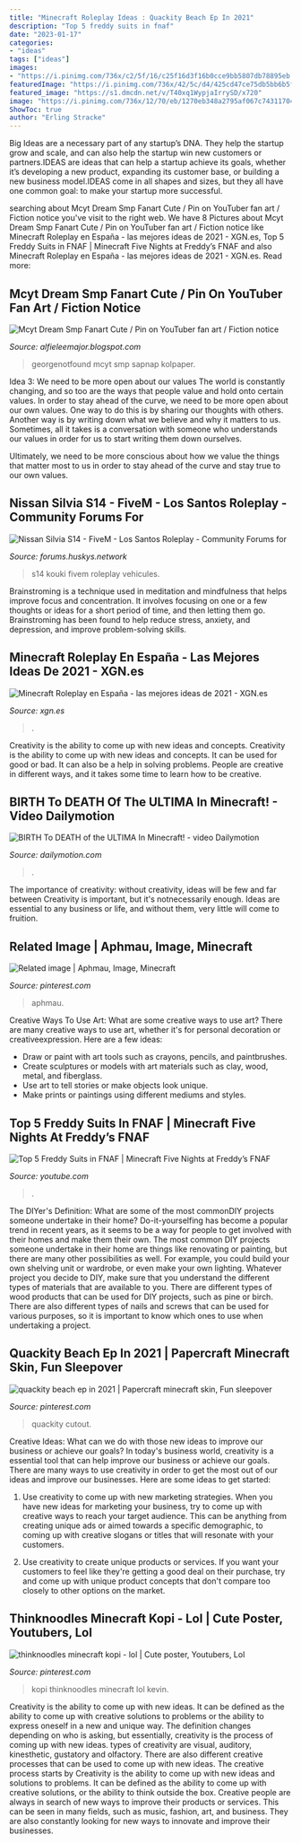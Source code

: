 ```yaml
---
title: "Minecraft Roleplay Ideas : Quackity Beach Ep In 2021"
description: "Top 5 freddy suits in fnaf"
date: "2023-01-17"
categories:
- "ideas"
tags: ["ideas"]
images:
- "https://i.pinimg.com/736x/c2/5f/16/c25f16d3f16b0cce9bb5807db78895eb.jpg"
featuredImage: "https://i.pinimg.com/736x/42/5c/d4/425cd47ce75db5bb6b5fa8b3639346cc.jpg"
featured_image: "https://s1.dmcdn.net/v/T40xq1WypjaIrrySD/x720"
image: "https://i.pinimg.com/736x/12/70/eb/1270eb348a2795af067c7431170402d8.jpg"
ShowToc: true
author: "Erling Stracke"
---
```



Big Ideas are a necessary part of any startup’s DNA. They help the startup grow and scale, and can also help the startup win new customers or partners.IDEAS are ideas that can help a startup achieve its goals, whether it’s developing a new product, expanding its customer base, or building a new business model.IDEAS come in all shapes and sizes, but they all have one common goal: to make your startup more successful.

	

		
searching about Mcyt Dream Smp Fanart Cute / Pin on YouTuber fan art / Fiction notice you've visit to the right web. We have 8 Pictures about Mcyt Dream Smp Fanart Cute / Pin on YouTuber fan art / Fiction notice like Minecraft Roleplay en España - las mejores ideas de 2021 - XGN.es, Top 5 Freddy Suits in FNAF | Minecraft Five Nights at Freddy’s FNAF and also Minecraft Roleplay en España - las mejores ideas de 2021 - XGN.es. Read more:
		
    
## Mcyt Dream Smp Fanart Cute / Pin On YouTuber Fan Art / Fiction Notice

<img loading=lazy src="https://i.pinimg.com/736x/12/70/eb/1270eb348a2795af067c7431170402d8.jpg" onerror="this.onerror=null;this.src='https://tse2.mm.bing.net/th?id=OIP.QaA8iEOeBP1dr3BfaOxF1AHaGK&amp;pid=15.1';" alt="Mcyt Dream Smp Fanart Cute / Pin on YouTuber fan art / Fiction notice">

_Source: alfieleemajor.blogspot.com_

>georgenotfound mcyt smp sapnap kolpaper. 

	

Idea 3: We need to be more open about our values
The world is constantly changing, and so too are the ways that people value and hold onto certain values. In order to stay ahead of the curve, we need to be more open about our own values.
One way to do this is by sharing our thoughts with others. Another way is by writing down what we believe and why it matters to us. Sometimes, all it takes is a conversation with someone who understands our values in order for us to start writing them down ourselves.

Ultimately, we need to be more conscious about how we value the things that matter most to us in order to stay ahead of the curve and stay true to our own values.

    
## Nissan Silvia S14 - FiveM - Los Santos Roleplay - Community Forums For

<img loading=lazy src="https://forums.huskys.network/uploads/monthly_2021_06/s15.jpg.91fbccef5271760a577b5b485e1bac14.jpg" onerror="this.onerror=null;this.src='https://tse4.mm.bing.net/th?id=OIP.JAWZwCCoDxAcn-YokrvFHgHaD6&amp;pid=15.1';" alt="Nissan Silvia S14 - FiveM - Los Santos Roleplay - Community Forums for">

_Source: forums.huskys.network_

>s14 kouki fivem roleplay vehicules. 

	

Brainstroming is a technique used in meditation and mindfulness that helps improve focus and concentration. It involves focusing on one or a few thoughts or ideas for a short period of time, and then letting them go. Brainstroming has been found to help reduce stress, anxiety, and depression, and improve problem-solving skills.

    
## Minecraft Roleplay En España - Las Mejores Ideas De 2021 - XGN.es

<img loading=lazy src="https://www.xgn.nl/images/articles/2021/202101/_970x545_crop_center-center_82_line/4464302/0mr.f1610972105.jpg" onerror="this.onerror=null;this.src='https://tse3.mm.bing.net/th?id=OIP.n3E5JJC84e0PjqvKulOMrAHaEK&amp;pid=15.1';" alt="Minecraft Roleplay en España - las mejores ideas de 2021 - XGN.es">

_Source: xgn.es_

>. 

	

Creativity is the ability to come up with new ideas and concepts.
Creativity is the ability to come up with new ideas and concepts. It can be used for good or bad. It can also be a help in solving problems. People are creative in different ways, and it takes some time to learn how to be creative.

    
## BIRTH To DEATH Of The ULTIMA In Minecraft! - Video Dailymotion

<img loading=lazy src="https://s1.dmcdn.net/v/T40xq1WypjaIrrySD/x720" onerror="this.onerror=null;this.src='https://tse4.mm.bing.net/th?id=OIP.T16BwUOidHQs-RUfJExCGgHaEK&amp;pid=15.1';" alt="BIRTH To DEATH of the ULTIMA In Minecraft! - video Dailymotion">

_Source: dailymotion.com_

>. 

	

The importance of creativity: without creativity, ideas will be few and far between
Creativity is important, but it's notnecessarily enough. Ideas are essential to any business or life, and without them, very little will come to fruition.

    
## Related Image | Aphmau, Image, Minecraft

<img loading=lazy src="https://i.pinimg.com/736x/c2/5f/16/c25f16d3f16b0cce9bb5807db78895eb.jpg" onerror="this.onerror=null;this.src='https://tse1.mm.bing.net/th?id=OIP.0o6F_i9niHXd57IVFcuNyAHaHa&amp;pid=15.1';" alt="Related image | Aphmau, Image, Minecraft">

_Source: pinterest.com_

>aphmau. 

	

Creative Ways To Use Art: What are some creative ways to use art?
There are many creative ways to use art, whether it's for personal decoration or creativeexpression. Here are a few ideas: 
- Draw or paint with art tools such as crayons, pencils, and paintbrushes.
- Create sculptures or models with art materials such as clay, wood, metal, and fiberglass.
- Use art to tell stories or make objects look unique.
- Make prints or paintings using different mediums and styles.

    
## Top 5 Freddy Suits In FNAF | Minecraft Five Nights At Freddy’s FNAF

<img loading=lazy src="https://i.ytimg.com/vi/_x6bB5Utwyk/maxresdefault.jpg" onerror="this.onerror=null;this.src='https://tse2.mm.bing.net/th?id=OIP.SVN2AuB_yFkFdhU7GFsPJAHaEK&amp;pid=15.1';" alt="Top 5 Freddy Suits in FNAF | Minecraft Five Nights at Freddy’s FNAF">

_Source: youtube.com_

>. 

	

The DIYer's Definition: What are some of the most commonDIY projects someone undertake in their home?
Do-it-yourselfing has become a popular trend in recent years, as it seems to be a way for people to get involved with their homes and make them their own. The most common DIY projects someone undertake in their home are things like renovating or painting, but there are many other possibilities as well. For example, you could build your own shelving unit or wardrobe, or even make your own lighting.
Whatever project you decide to DIY, make sure that you understand the different types of materials that are available to you. There are different types of wood products that can be used for DIY projects, such as pine or birch. There are also different types of nails and screws that can be used for various purposes, so it is important to know which ones to use when undertaking a project.

    
## Quackity Beach Ep In 2021 | Papercraft Minecraft Skin, Fun Sleepover

<img loading=lazy src="https://i.pinimg.com/736x/42/5c/d4/425cd47ce75db5bb6b5fa8b3639346cc.jpg" onerror="this.onerror=null;this.src='https://tse2.mm.bing.net/th?id=OIP.YmAEzq1-EA07HWpIkYwUhAHaKe&amp;pid=15.1';" alt="quackity beach ep in 2021 | Papercraft minecraft skin, Fun sleepover">

_Source: pinterest.com_

>quackity cutout. 

	

Creative Ideas: What can we do with those new ideas to improve our business or achieve our goals?
In today's business world, creativity is a essential tool that can help improve our business or achieve our goals. There are many ways to use creativity in order to get the most out of our ideas and improve our businesses. Here are some ideas to get started: 
1. Use creativity to come up with new marketing strategies. When you have new ideas for marketing your business, try to come up with creative ways to reach your target audience. This can be anything from creating unique ads or aimed towards a specific demographic, to coming up with creative slogans or titles that will resonate with your customers. 

2. Use creativity to create unique products or services. If you want your customers to feel like they're getting a good deal on their purchase, try and come up with unique product concepts that don't compare too closely to other options on the market.

    
## Thinknoodles Minecraft Kopi - Lol | Cute Poster, Youtubers, Lol

<img loading=lazy src="https://i.pinimg.com/736x/1d/ac/0b/1dac0b5eab77582a8dc297369c430566--kopi-zander.jpg" onerror="this.onerror=null;this.src='https://tse3.mm.bing.net/th?id=OIP.y6LaaleuWHd2Y1KjKZ9CegHaHD&amp;pid=15.1';" alt="thinknoodles minecraft kopi - lol | Cute poster, Youtubers, Lol">

_Source: pinterest.com_

>kopi thinknoodles minecraft lol kevin. 

	

Creativity is the ability to come up with new ideas. It can be defined as the ability to come up with creative solutions to problems or the ability to express oneself in a new and unique way. The definition changes depending on who is asking, but essentially, creativity is the process of coming up with new ideas. types of creativity are visual, auditory, kinesthetic, gustatory and olfactory. There are also different creative processes that can be used to come up with new ideas. The creative process starts by
Creativity is the ability to come up with new ideas and solutions to problems. It can be defined as the ability to come up with creative solutions, or the ability to think outside the box. Creative people are always in search of new ways to improve their products or services. This can be seen in many fields, such as music, fashion, art, and business. They are also constantly looking for new ways to innovate and improve their businesses.

